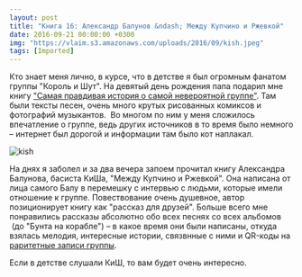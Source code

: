 ```yaml
---
layout: post
title: "Книга 16: Александр Балунов &ndash; Между Купчино и Ржевкой"
date: 2016-09-21 00:00:00 +0300
img: "https://vlaim.s3.amazonaws.com/uploads/2016/09/kish.jpeg"
tags: [Imported]
---
```


Кто знает меня лично, в курсе, что в детстве я был огромным фанатом группы "Король и Шут". На девятый день рождения папа подарил мне книгу ["Самая правдивая история о самой невероятной группе"](https://www.ozon.ru/context/detail/id/18583420/). Там были тексты песен, очень много крутых рисованных комиксов и фотографий музыкантов.  Во многом по ним у меня сложилось впечатление о группе, ведь других источников в то время было немного – интернет был дорогой и информации там было кот наплакал.

![kish](kish.jpeg)

На днях я заболел и за два вечера запоем прочитал книгу Александра Балунова, басиста КиШа, "Между Купчино и Ржевкой". Она написана от лица самого Балу в перемешку с интервью с людьми, которые имели отношение к группе. Повествование очень душевное, автор позиционирует книгу как "рассказ для друзей". Больше всего мне понравились рассказы абсолютно обо всех песнях со всех альбомов  (до "Бунта на корабле") – в какое время они были написаны, откуда взялась мелодия, интересные истории, связвнные с ними и QR-коды на [раритетные записи группы](https://balu.kroogi.com/).

Если в детстве слушали КиШ, то вам будет очень интересно.